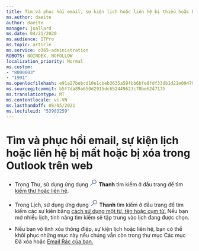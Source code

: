 ```yaml
---
title: Tìm và phục hồi email, sự kiện lịch hoặc liên hệ bị thiếu hoặc bị xóa
ms.author: daeite
author: daeite
manager: joallard
ms.date: 04/21/2020
ms.audience: ITPro
ms.topic: article
ms.service: o365-administration
ROBOTS: NOINDEX, NOFOLLOW
localization_priority: Normal
ms.custom:
- "8000003"
- "1991"
ms.openlocfilehash: e91a27bebcd10e1cbeb3635a59fbb6bfe8fdf33db1d21e094794fc82d9f0e608
ms.sourcegitcommit: b5f7da89a650d2915dc652449623c78be6247175
ms.translationtype: MT
ms.contentlocale: vi-VN
ms.lasthandoff: 08/05/2021
ms.locfileid: "53983259"
---
```

# <a name="find-and-recover-missing-or-deleted-email-calendar-events-or-contacts-in-outlook-on-the-web"></a>Tìm và phục hồi email, sự kiện lịch hoặc liên hệ bị mất hoặc bị xóa trong Outlook trên web

- Trong Thư, sử dụng ứng dụng <img src='data:image/png;base64,iVBORw0KGgoAAAANSUhEUgAAABUAAAAVBAMAAABbObilAAAAKlBMVEX///+WqL7l6u8vUn8iR3azwNDCzNlObJFAYIkDLWNeeZuks8d7ka1thaRtSbf+AAAAS0lEQVQI12MgFjAdmVkKY6csYxK5AGUbAqWsIUzGBiARAmGzCwAJlgQwmyMARiDEEeoxzWEyQZivLAS3l8kQ4RplkDF4hRkWEvQSABbdDSdqA/J0AAAAAElFTkSuQmCC' />
 **Thanh** tìm kiếm ở đầu trang để tìm [kiếm thư hoặc liên hệ](https://support.office.com/article/b27e5eb7-3255-4c61-bf16-1c6a16bc2e6b).

- Trong Lịch, sử dụng ứng dụng <img src='data:image/png;base64,iVBORw0KGgoAAAANSUhEUgAAABUAAAAVBAMAAABbObilAAAAKlBMVEX///+WqL7l6u8vUn8iR3azwNDCzNlObJFAYIkDLWNeeZuks8d7ka1thaRtSbf+AAAAS0lEQVQI12MgFjAdmVkKY6csYxK5AGUbAqWsIUzGBiARAmGzCwAJlgQwmyMARiDEEeoxzWEyQZivLAS3l8kQ4RplkDF4hRkWEvQSABbdDSdqA/J0AAAAAElFTkSuQmCC' />
 **Thanh** tìm kiếm ở đầu trang để tìm kiếm các sự kiện bằng [cách sử dụng một từ, tên hoặc cụm từ.](https://support.office.com/article/d587aaec-fb2c-4f6f-aee1-0df1fc591477) Nếu bạn mở nhiều lịch, tính năng tìm kiếm sẽ tập trung vào lịch đang được chọn.

- Nếu bạn vô tình xóa thông điệp, sự kiện lịch hoặc liên hệ, bạn có thể khôi phục những mục này nếu chúng vẫn còn trong thư mục Các mục Đã xóa hoặc [Email Rác của bạn.](https://support.office.com/article/a8ca78ac-4721-4066-95dd-571842e9fb11)